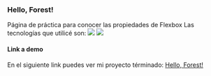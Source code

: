 ### Hello, Forest!
Página de práctica para conocer las propiedades de Flexbox
Las tecnologías que utilicé son:
<img src="https://img.shields.io/badge/HTML5-E34F26?style=for-the-badge&logo=html5&logoColor=white" />
<img src="https://img.shields.io/badge/CSS3-1572B6?style=for-the-badge&logo=css3&logoColor=white" />

#### Link a demo
En el siguiente link puedes ver mi proyecto términado: [Hello, Forest!](https://clonaciondegoogle.vercel.app/)
